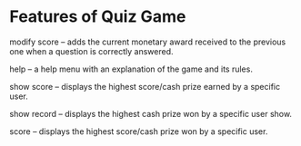 # Features of Quiz Game

modify score – adds the current monetary award received to the previous one when a question is correctly answered.

help – a help menu with an explanation of the game and its rules.

show score – displays the highest score/cash prize earned by a specific user.

show record – displays the highest cash prize won by a specific user show.

score – displays the highest score/cash prize won by a specific user.
